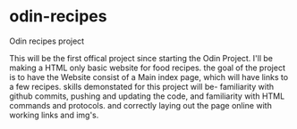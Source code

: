 # odin-recipes
Odin recipes project

This will be the first offical project since starting the Odin Project.
I'll be making a HTML only basic website for food recipes.
the goal of the project is to have the Website consist of a Main index page,
which will have links to a few recipes.
skills demonstated for this project will be- familiarity with github commits,
pushing and updating the code, and familiarity with HTML commands and protocols.
and correctly laying out the page online with working links and img's.
